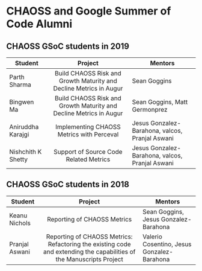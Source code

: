# CHAOSS and Google Summer of Code Alumni

## CHAOSS GSoC students in 2019

|Student|Project|Mentors|
|-------|:-----:|-------|
|Parth Sharma|Build CHAOSS Risk and Growth Maturity and Decline Metrics in Augur|Sean Goggins|
|Bingwen Ma|Build CHAOSS Risk and Growth Maturity and Decline Metrics in Augur|Sean Goggins, Matt Germonprez|
|Aniruddha Karajgi|Implementing CHAOSS Metrics with Perceval|Jesus Gonzalez-Barahona, valcos, Pranjal Aswani|
|Nishchith K Shetty|Support of Source Code Related Metrics|Jesus Gonzalez-Barahona, valcos, Pranjal Aswani|

## CHAOSS GSoC students in 2018

|Student|Project|Mentors|
|-------|:-----:|-------|
|Keanu Nichols|Reporting of CHAOSS Metrics|Sean Goggins, Jesus Gonzalez-Barahona|
|Pranjal Aswani|Reporting of CHAOSS Metrics: Refactoring the existing code and extending the capabilities of the Manuscripts Project|Valerio Cosentino, Jesus Gonzalez-Barahona|